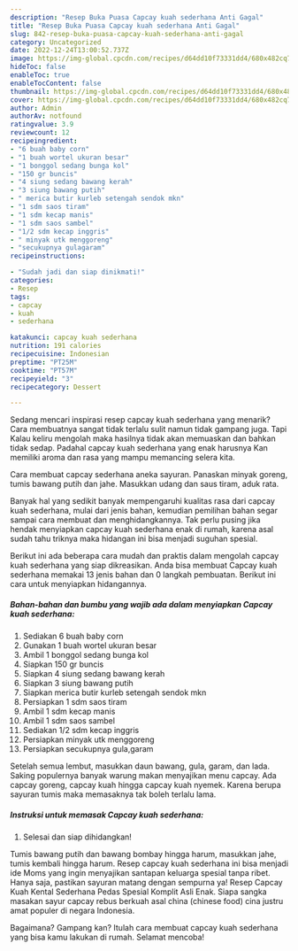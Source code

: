 ```yaml
---
description: "Resep Buka Puasa Capcay kuah sederhana Anti Gagal"
title: "Resep Buka Puasa Capcay kuah sederhana Anti Gagal"
slug: 842-resep-buka-puasa-capcay-kuah-sederhana-anti-gagal
category: Uncategorized
date: 2022-12-24T13:00:52.737Z
image: https://img-global.cpcdn.com/recipes/d64dd10f73331dd4/680x482cq70/capcay-kuah-sederhana-foto-resep-utama.jpg
hideToc: false
enableToc: true
enableTocContent: false
thumbnail: https://img-global.cpcdn.com/recipes/d64dd10f73331dd4/680x482cq70/capcay-kuah-sederhana-foto-resep-utama.jpg
cover: https://img-global.cpcdn.com/recipes/d64dd10f73331dd4/680x482cq70/capcay-kuah-sederhana-foto-resep-utama.jpg
author: Admin
authorAv: notfound
ratingvalue: 3.9
reviewcount: 12
recipeingredient:
- "6 buah baby corn"
- "1 buah wortel ukuran besar"
- "1 bonggol sedang bunga kol"
- "150 gr buncis"
- "4 siung sedang bawang kerah"
- "3 siung bawang putih"
- " merica butir kurleb setengah sendok mkn"
- "1 sdm saos tiram"
- "1 sdm kecap manis"
- "1 sdm saos sambel"
- "1/2 sdm kecap inggris"
- " minyak utk menggoreng"
- "secukupnya gulagaram"
recipeinstructions:

- "Sudah jadi dan siap dinikmati!"
categories:
- Resep
tags:
- capcay
- kuah
- sederhana

katakunci: capcay kuah sederhana 
nutrition: 191 calories
recipecuisine: Indonesian
preptime: "PT25M"
cooktime: "PT57M"
recipeyield: "3"
recipecategory: Dessert

---
```



Sedang mencari inspirasi resep capcay kuah sederhana yang menarik? Cara membuatnya sangat tidak terlalu sulit namun tidak gampang juga. Tapi Kalau keliru mengolah maka hasilnya tidak akan memuaskan dan bahkan tidak sedap. Padahal capcay kuah sederhana yang enak harusnya Kan memiliki aroma dan rasa yang mampu memancing selera kita.


Cara membuat capcay sederhana aneka sayuran. Panaskan minyak goreng, tumis bawang putih dan jahe. Masukkan udang dan saus tiram, aduk rata.

Banyak hal yang sedikit banyak mempengaruhi kualitas rasa dari capcay kuah sederhana, mulai dari jenis bahan, kemudian pemilihan bahan segar sampai cara membuat dan menghidangkannya. Tak perlu pusing jika hendak menyiapkan capcay kuah sederhana enak di rumah, karena asal sudah tahu triknya maka hidangan ini bisa menjadi suguhan spesial.


Berikut ini ada beberapa cara mudah dan praktis dalam mengolah capcay kuah sederhana yang siap dikreasikan. Anda bisa membuat Capcay kuah sederhana memakai 13 jenis bahan dan 0 langkah pembuatan. Berikut ini cara untuk menyiapkan hidangannya.

<!--inarticleads1-->

##### Bahan-bahan dan bumbu yang wajib ada dalam menyiapkan Capcay kuah sederhana:

1. Sediakan 6 buah baby corn
1. Gunakan 1 buah wortel ukuran besar
1. Ambil 1 bonggol sedang bunga kol
1. Siapkan 150 gr buncis
1. Siapkan 4 siung sedang bawang kerah
1. Siapkan 3 siung bawang putih
1. Siapkan  merica butir kurleb setengah sendok mkn
1. Persiapkan 1 sdm saos tiram
1. Ambil 1 sdm kecap manis
1. Ambil 1 sdm saos sambel
1. Sediakan 1/2 sdm kecap inggris
1. Persiapkan  minyak utk menggoreng
1. Persiapkan secukupnya gula,garam


Setelah semua lembut, masukkan daun bawang, gula, garam, dan lada. Saking populernya banyak warung makan menyajikan menu capcay. Ada capcay goreng, capcay kuah hingga capcay kuah nyemek. Karena berupa sayuran tumis maka memasaknya tak boleh terlalu lama. 

<!--inarticleads2-->

##### Instruksi untuk memasak Capcay kuah sederhana:


1. Selesai dan siap dihidangkan!

Tumis bawang putih dan bawang bombay hingga harum, masukkan jahe, tumis kembali hingga harum. Resep capcay kuah sederhana ini bisa menjadi ide Moms yang ingin menyajikan santapan keluarga spesial tanpa ribet. Hanya saja, pastikan sayuran matang dengan sempurna ya! Resep Capcay Kuah Kental Sederhana Pedas Spesial Komplit Asli Enak. Siapa sangka masakan sayur capcay rebus berkuah asal china (chinese food) cina justru amat populer di negara Indonesia. 

Bagaimana? Gampang kan? Itulah cara membuat capcay kuah sederhana yang bisa kamu lakukan di rumah. Selamat mencoba!
